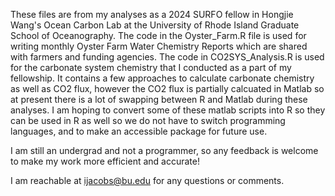 These files are from my analyses as a 2024 SURFO fellow in Hongjie Wang's Ocean Carbon Lab at the University of Rhode Island Graduate School of Oceanography. 
The code in the Oyster_Farm.R file is used for writing monthly Oyster Farm Water Chemistry Reports which are shared with farmers and funding agencies. 
The code in CO2SYS_Analysis.R is used for the carbonate system chemistry that I conducted as a part of my fellowship. It contains a few approaches to calculate carbonate chemistry
as well as CO2 flux, however the CO2 flux is partially calcuated in Matlab so at present there is a lot of swapping between R and Matlab during these analyses. I am hoping to convert 
some of these matlab scripts into R so they can be used in R as well so we do not have to switch programming languages, and to make an accessible package for future use. 


I am still an undergrad and not a programmer, so any feedback is welcome to make my work more efficient and accurate! 

I am reachable at ijacobs@bu.edu for any questions or comments. 
